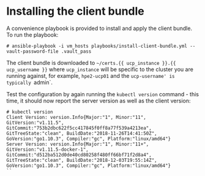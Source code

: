 # Installing the client bundle


A convenience playbook is provided to install and apply the client bundle. To run the playbook:

```
# ansible-playbook -i vm_hosts playbooks/install-client-bundle.yml --vault-password-file .vault_pass
```

The client bundle is downloaded to `~/certs.{{ ucp_instance }}.{{ ucp_username }}` where `ucp_instance` will 
be specific to the cluster you are running against, for example, `hpe2-ucp01` and the `ucp-username' is typically `admin`.

Test the configuration by again running the `kubectl version` command - this time, it should now report the server  version 
as well as the client version:

```
# kubectl version
Client Version: version.Info{Major:"1", Minor:"11", GitVersion:"v1.11.5", GitCommit:"753b2dbc622f5cc417845f0ff8a77f539a4213ea", GitTreeState:"clean", BuildDate:"2018-11-26T14:41:50Z", GoVersion:"go1.10.3", Compiler:"gc", Platform:"linux/amd64"}
Server Version: version.Info{Major:"1", Minor:"11+", GitVersion:"v1.11.5-docker-1", GitCommit:"d512ba512d0de40cd80258f480ff66bf71f2d8a4", GitTreeState:"clean", BuildDate:"2018-12-03T19:55:14Z", GoVersion:"go1.10.3", Compiler:"gc", Platform:"linux/amd64"}
``


